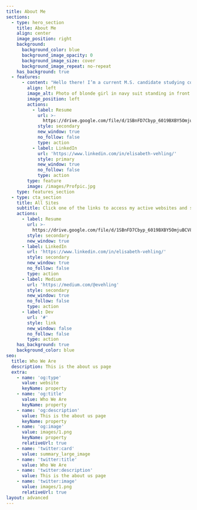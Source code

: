 ```yaml
---
title: About Me
sections:
  - type: hero_section
    title: About Me
    align: center
    image_position: right
    background:
      background_color: blue
      background_image_opacity: 0
      background_image_size: cover
      background_image_repeat: no-repeat
    has_background: true
  - features:
      - content: "Hello there! I’m a current M.S. candidate studying computer science at the University of Southern California. Over the past few years, I’ve had some amazing experiences interning at [IBM](https://www.ibm.com/employment/extremeblue/)\_and\_[Automation Anywhere](https://www.automationanywhere.com/company/about-us)\_and am actively looking for full-time development roles for 2022!\n\nIn my free time, I enjoy nerding out over Star Wars, making art, working on passion projects, and playing volleyball.  Feel free to contact me on my site or add me on LinkedIn!\n"
        align: left
        image_alt: Photo of blonde girl in navy suit standing in front of columns
        image_position: left
        actions:
          - label: Resume
            url: >-
              https://drive.google.com/file/d/1SBnFD7Cbyp_6019BXBY5OmjuBCV80A3f/view?usp=sharing
            style: secondary
            new_window: true
            no_follow: false
            type: action
          - label: LinkedIn
            url: 'https://www.linkedin.com/in/elisabeth-vehling/'
            style: primary
            new_window: true
            no_follow: false
            type: action
        type: feature
        image: /images/Profpic.jpg
    type: features_section
  - type: cta_section
    title: All Sites
    subtitle: Click one of the links to access my active websites and socials
    actions:
      - label: Resume
        url: >-
          https://drive.google.com/file/d/1SBnFD7Cbyp_6019BXBY5OmjuBCV80A3f/view?usp=sharing
        style: secondary
        new_window: true
      - label: LinkedIn
        url: 'https://www.linkedin.com/in/elisabeth-vehling/'
        style: secondary
        new_window: true
        no_follow: false
        type: action
      - label: Medium
        url: 'https://medium.com/@evehling'
        style: secondary
        new_window: true
        no_follow: false
        type: action
      - label: Dev
        url: '#'
        style: link
        new_window: false
        no_follow: false
        type: action
    has_background: true
    background_color: blue
seo:
  title: Who We Are
  description: This is the about us page
  extra:
    - name: 'og:type'
      value: website
      keyName: property
    - name: 'og:title'
      value: Who We Are
      keyName: property
    - name: 'og:description'
      value: This is the about us page
      keyName: property
    - name: 'og:image'
      value: images/1.png
      keyName: property
      relativeUrl: true
    - name: 'twitter:card'
      value: summary_large_image
    - name: 'twitter:title'
      value: Who We Are
    - name: 'twitter:description'
      value: This is the about us page
    - name: 'twitter:image'
      value: images/1.png
      relativeUrl: true
layout: advanced
---
```

